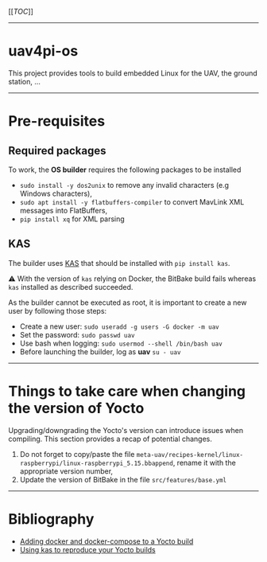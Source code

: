 [[_TOC_]]

---
# uav4pi-os
This project provides tools to build embedded Linux for the UAV, the ground station, ...

---
# Pre-requisites

## Required packages

To work, the **OS builder** requires the following packages to be installed
* `sudo install -y dos2unix` to remove any invalid characters (e.g Windows characters),
* `sudo apt install -y flatbuffers-compiler` to convert MavLink XML messages into FlatBuffers,
* `pip install xq` for XML parsing

## KAS
The builder uses [KAS](https://github.com/siemens/kas) that should be installed with `pip install kas`.

:warning: With the version of `kas` relying on Docker, the BitBake build fails whereas `kas` installed as described succeeded.

As the builder cannot be executed as root, it is important to create a new user by following those steps:

* Create a new user: `sudo useradd -g users -G docker -m uav`
* Set the password: `sudo passwd uav`
* Use bash when logging: `sudo usermod --shell /bin/bash uav`
* Before launching the builder, log as **uav** `su - uav`

---
# Things to take care when changing the version of Yocto

Upgrading/downgrading the Yocto's version can introduce issues when compiling. This section provides a recap of potential changes.

1) Do not forget to copy/paste the file `meta-uav/recipes-kernel/linux-raspberrypi/linux-raspberrypi_5.15.bbappend`, rename it with the appropriate version number,
2) Update the version of BitBake in the file `src/features/base.yml`

---
# Bibliography
* [Adding docker and docker-compose to a Yocto build](https://hub.mender.io/t/adding-docker-and-docker-compose-to-a-yocto-build/6078)
* [Using kas to reproduce your Yocto builds](https://hub.mender.io/t/using-kas-to-reproduce-your-yocto-builds/6020)